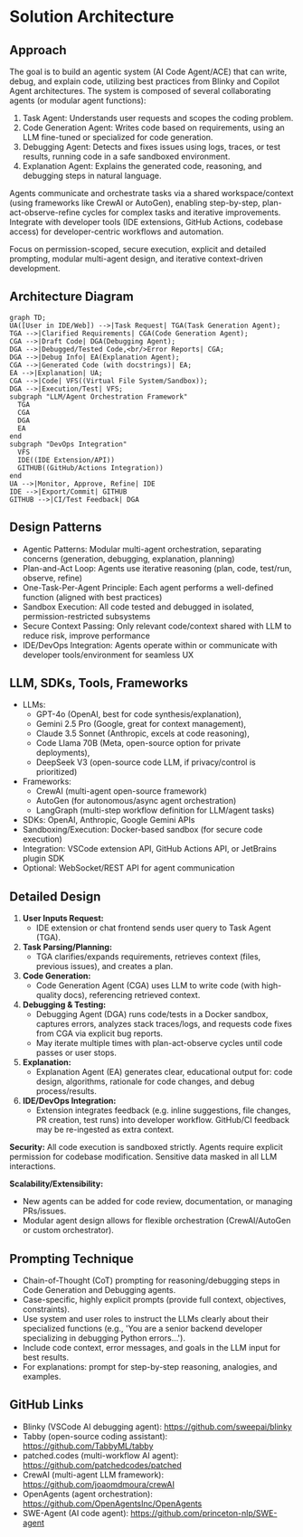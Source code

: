 
# Solution Architecture

## Approach
The goal is to build an agentic system (AI Code Agent/ACE) that can write, debug, and explain code, utilizing best practices from Blinky and Copilot Agent architectures. The system is composed of several collaborating agents (or modular agent functions):

1. Task Agent: Understands user requests and scopes the coding problem.
2. Code Generation Agent: Writes code based on requirements, using an LLM fine-tuned or specialized for code generation.
3. Debugging Agent: Detects and fixes issues using logs, traces, or test results, running code in a safe sandboxed environment.
4. Explanation Agent: Explains the generated code, reasoning, and debugging steps in natural language.

Agents communicate and orchestrate tasks via a shared workspace/context (using frameworks like CrewAI or AutoGen), enabling step-by-step, plan-act-observe-refine cycles for complex tasks and iterative improvements. Integrate with developer tools (IDE extensions, GitHub Actions, codebase access) for developer-centric workflows and automation.

Focus on permission-scoped, secure execution, explicit and detailed prompting, modular multi-agent design, and iterative context-driven development.

## Architecture Diagram
```mermaid
graph TD;
UA([User in IDE/Web]) -->|Task Request| TGA(Task Generation Agent);
TGA -->|Clarified Requirements| CGA(Code Generation Agent);
CGA -->|Draft Code| DGA(Debugging Agent);
DGA -->|Debugged/Tested Code,<br/>Error Reports| CGA;
DGA -->|Debug Info| EA(Explanation Agent);
CGA -->|Generated Code (with docstrings)| EA;
EA -->|Explanation| UA;
CGA -->|Code| VFS((Virtual File System/Sandbox));
DGA -->|Execution/Test| VFS;
subgraph "LLM/Agent Orchestration Framework"
  TGA
  CGA
  DGA
  EA
end
subgraph "DevOps Integration"
  VFS
  IDE((IDE Extension/API))
  GITHUB((GitHub/Actions Integration))
end
UA -->|Monitor, Approve, Refine| IDE
IDE -->|Export/Commit| GITHUB
GITHUB -->|CI/Test Feedback| DGA
```

## Design Patterns
- Agentic Patterns: Modular multi-agent orchestration, separating concerns (generation, debugging, explanation, planning)
- Plan-and-Act Loop: Agents use iterative reasoning (plan, code, test/run, observe, refine)
- One-Task-Per-Agent Principle: Each agent performs a well-defined function (aligned with best practices)
- Sandbox Execution: All code tested and debugged in isolated, permission-restricted subsystems
- Secure Context Passing: Only relevant code/context shared with LLM to reduce risk, improve performance
- IDE/DevOps Integration: Agents operate within or communicate with developer tools/environment for seamless UX


## LLM, SDKs, Tools, Frameworks
- LLMs: 
  - GPT-4o (OpenAI, best for code synthesis/explanation),
  - Gemini 2.5 Pro (Google, great for context management),
  - Claude 3.5 Sonnet (Anthropic, excels at code reasoning),
  - Code Llama 70B (Meta, open-source option for private deployments),
  - DeepSeek V3 (open-source code LLM, if privacy/control is prioritized)
- Frameworks: 
  - CrewAI (multi-agent open-source framework)
  - AutoGen (for autonomous/async agent orchestration)
  - LangGraph (multi-step workflow definition for LLM/agent tasks)
- SDKs: OpenAI, Anthropic, Google Gemini APIs
- Sandboxing/Execution: Docker-based sandbox (for secure code execution)
- Integration: VSCode extension API, GitHub Actions API, or JetBrains plugin SDK
- Optional: WebSocket/REST API for agent communication


## Detailed Design
1. **User Inputs Request:**
    - IDE extension or chat frontend sends user query to Task Agent (TGA).
2. **Task Parsing/Planning:**
    - TGA clarifies/expands requirements, retrieves context (files, previous issues), and creates a plan.
3. **Code Generation:**
    - Code Generation Agent (CGA) uses LLM to write code (with high-quality docs), referencing retrieved context.
4. **Debugging & Testing:**
    - Debugging Agent (DGA) runs code/tests in a Docker sandbox, captures errors, analyzes stack traces/logs, and requests code fixes from CGA via explicit bug reports.
    - May iterate multiple times with plan-act-observe cycles until code passes or user stops.
5. **Explanation:**
    - Explanation Agent (EA) generates clear, educational output for: code design, algorithms, rationale for code changes, and debug process/results.
6. **IDE/DevOps Integration:**
    - Extension integrates feedback (e.g. inline suggestions, file changes, PR creation, test runs) into developer workflow. GitHub/CI feedback may be re-ingested as extra context.

**Security:** All code execution is sandboxed strictly. Agents require explicit permission for codebase modification. Sensitive data masked in all LLM interactions.

**Scalability/Extensibility:**
- New agents can be added for code review, documentation, or managing PRs/issues.
- Modular agent design allows for flexible orchestration (CrewAI/AutoGen or custom orchestrator).

## Prompting Technique
- Chain-of-Thought (CoT) prompting for reasoning/debugging steps in Code Generation and Debugging agents.
- Case-specific, highly explicit prompts (provide full context, objectives, constraints).
- Use system and user roles to instruct the LLMs clearly about their specialized functions (e.g., 'You are a senior backend developer specializing in debugging Python errors...').
- Include code context, error messages, and goals in the LLM input for best results.
- For explanations: prompt for step-by-step reasoning, analogies, and examples.

## GitHub Links
- Blinky (VSCode AI debugging agent): https://github.com/sweepai/blinky
- Tabby (open-source coding assistant): https://github.com/TabbyML/tabby
- patched.codes (multi-workflow AI agent): https://github.com/patchedcodes/patched
- CrewAI (multi-agent LLM framework): https://github.com/joaomdmoura/crewAI
- OpenAgents (agent orchestration): https://github.com/OpenAgentsInc/OpenAgents
- SWE-Agent (AI code agent): https://github.com/princeton-nlp/SWE-agent

